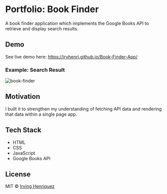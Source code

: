 # Portfolio: Book Finder 

A book finder application which implements the Google Books API to retrieve and display search results.

## Demo
See live demo here:
https://irvhenri.github.io/Book-Finder-App/
### Example: Search Result
![book-finder](https://user-images.githubusercontent.com/69181038/104399202-2c90d080-551e-11eb-82bc-2d9906b7450c.PNG)


## Motivation

I built it to strengthen my understanding of fetching API data and rendering that data within a single page app.

## Tech Stack
- HTML
- CSS
- JavaScript
- Google Books API


## License
MIT © [Irving Henriquez](https://github.com/IrvHenri)
